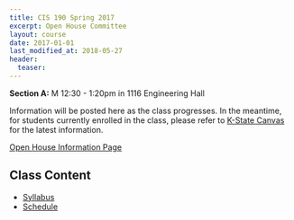 ```yaml
---
title: CIS 190 Spring 2017
excerpt: Open House Committee
layout: course
date: 2017-01-01
last_modified_at: 2018-05-27
header:
  teaser:
---
```


<p><strong>Section A:</strong> M 12:30 - 1:20pm in 1116 Engineering Hall</p>
  <p>Information will be posted here as the class progresses. In the meantime, for students currently enrolled in the class, please refer to <a href="https://canvas.ksu.edu">K-State Canvas</a> for the latest information.</p>
  <p><a href="/projects/openhouse">Open House Information Page</a></p>

  <h2>Class Content</h2>
  <ul>
  <li><a href="/assets/oldimpress/cis190spring2017/files/Syllabus.pdf">Syllabus</a></li>
  <li><a href="/assets/oldimpress/cis190spring2017/files/Schedule.pdf">Schedule</a></li>
  <!--
  <li><a href="openhouse/files/2017/0rules.pdf">2016 Steel Ring Open House Rules Book</a></li>
  <li><a href="openhouse/files/2017/0judge.pdf">2016 Steel Ring Open House Judging Sheets</a></li>
  -->
  </ul>
